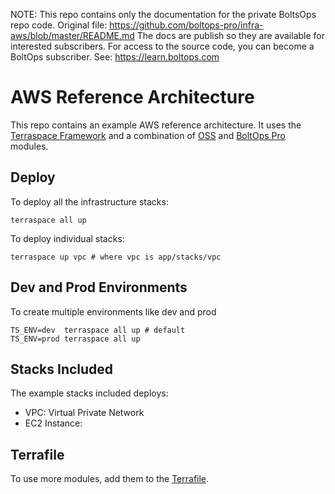 <!-- note marker start -->
NOTE: This repo contains only the documentation for the private BoltsOps repo code.
Original file: https://github.com/boltops-pro/infra-aws/blob/master/README.md
The docs are publish so they are available for interested subscribers.
For access to the source code, you can become a BoltOps subscriber.
See: https://learn.boltops.com

<!-- note marker end -->

# AWS Reference Architecture

This repo contains an example AWS reference architecture. It uses the [Terraspace Framework](https://terraspace.cloud/) and a combination of [OSS](https://registry.terraform.io/browse/modules?provider=aws) and [BoltOps Pro](https://www.boltops.com/pro) modules.

## Deploy

To deploy all the infrastructure stacks:

    terraspace all up

To deploy individual stacks:

    terraspace up vpc # where vpc is app/stacks/vpc

## Dev and Prod Environments

To create multiple environments like dev and prod

    TS_ENV=dev  terraspace all up # default
    TS_ENV=prod terraspace all up

## Stacks Included

The example stacks included deploys:

* VPC: Virtual Private Network
* EC2 Instance:

## Terrafile

To use more modules, add them to the [Terrafile](https://terraspace.cloud/docs/terrafile/).
